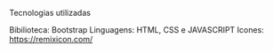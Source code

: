Tecnologias utilizadas

Bibilioteca: Bootstrap
Linguagens: HTML, CSS e JAVASCRIPT
Icones: https://remixicon.com/